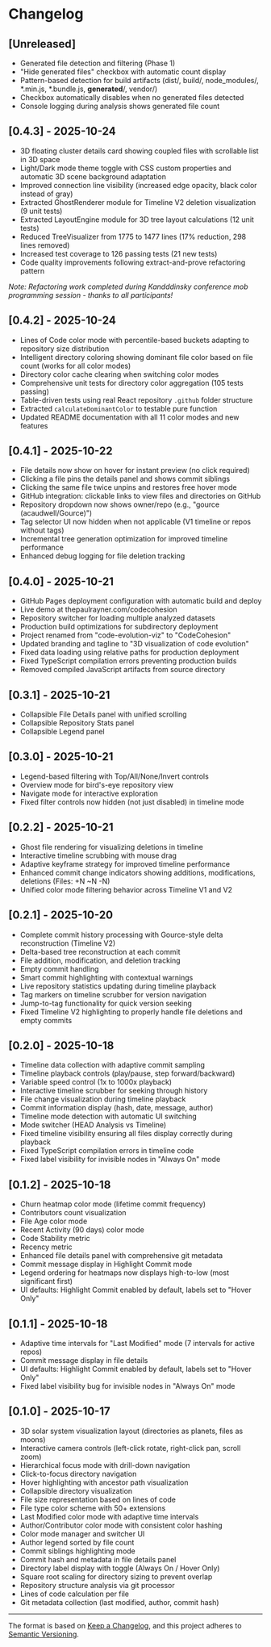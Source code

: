 # Changelog

## [Unreleased]

- Generated file detection and filtering (Phase 1)
- "Hide generated files" checkbox with automatic count display
- Pattern-based detection for build artifacts (dist/, build/, node_modules/, *.min.js, *.bundle.js, __generated__/, vendor/)
- Checkbox automatically disables when no generated files detected
- Console logging during analysis shows generated file count

## [0.4.3] - 2025-10-24

- 3D floating cluster details card showing coupled files with scrollable list in 3D space
- Light/Dark mode theme toggle with CSS custom properties and automatic 3D scene background adaptation
- Improved connection line visibility (increased edge opacity, black color instead of gray)
- Extracted GhostRenderer module for Timeline V2 deletion visualization (9 unit tests)
- Extracted LayoutEngine module for 3D tree layout calculations (12 unit tests)
- Reduced TreeVisualizer from 1775 to 1477 lines (17% reduction, 298 lines removed)
- Increased test coverage to 126 passing tests (21 new tests)
- Code quality improvements following extract-and-prove refactoring pattern

*Note: Refactoring work completed during Kandddinsky conference mob programming session - thanks to all participants!*

## [0.4.2] - 2025-10-24

- Lines of Code color mode with percentile-based buckets adapting to repository size distribution
- Intelligent directory coloring showing dominant file color based on file count (works for all color modes)
- Directory color cache clearing when switching color modes
- Comprehensive unit tests for directory color aggregation (105 tests passing)
- Table-driven tests using real React repository `.github` folder structure
- Extracted `calculateDominantColor` to testable pure function
- Updated README documentation with all 11 color modes and new features

## [0.4.1] - 2025-10-22

- File details now show on hover for instant preview (no click required)
- Clicking a file pins the details panel and shows commit siblings
- Clicking the same file twice unpins and restores free hover mode
- GitHub integration: clickable links to view files and directories on GitHub
- Repository dropdown now shows owner/repo (e.g., "gource (acaudwell/Gource)")
- Tag selector UI now hidden when not applicable (V1 timeline or repos without tags)
- Incremental tree generation optimization for improved timeline performance
- Enhanced debug logging for file deletion tracking

## [0.4.0] - 2025-10-21

- GitHub Pages deployment configuration with automatic build and deploy
- Live demo at thepaulrayner.com/codecohesion
- Repository switcher for loading multiple analyzed datasets
- Production build optimizations for subdirectory deployment
- Project renamed from "code-evolution-viz" to "CodeCohesion"
- Updated branding and tagline to "3D visualization of code evolution"
- Fixed data loading using relative paths for production deployment
- Fixed TypeScript compilation errors preventing production builds
- Removed compiled JavaScript artifacts from source directory

## [0.3.1] - 2025-10-21

- Collapsible File Details panel with unified scrolling
- Collapsible Repository Stats panel
- Collapsible Legend panel

## [0.3.0] - 2025-10-21

- Legend-based filtering with Top/All/None/Invert controls
- Overview mode for bird's-eye repository view
- Navigate mode for interactive exploration
- Fixed filter controls now hidden (not just disabled) in timeline mode

## [0.2.2] - 2025-10-21

- Ghost file rendering for visualizing deletions in timeline
- Interactive timeline scrubbing with mouse drag
- Adaptive keyframe strategy for improved timeline performance
- Enhanced commit change indicators showing additions, modifications, deletions (Files: +N ~N -N)
- Unified color mode filtering behavior across Timeline V1 and V2

## [0.2.1] - 2025-10-20

- Complete commit history processing with Gource-style delta reconstruction (Timeline V2)
- Delta-based tree reconstruction at each commit
- File addition, modification, and deletion tracking
- Empty commit handling
- Smart commit highlighting with contextual warnings
- Live repository statistics updating during timeline playback
- Tag markers on timeline scrubber for version navigation
- Jump-to-tag functionality for quick version seeking
- Fixed Timeline V2 highlighting to properly handle file deletions and empty commits

## [0.2.0] - 2025-10-18

- Timeline data collection with adaptive commit sampling
- Timeline playback controls (play/pause, step forward/backward)
- Variable speed control (1x to 1000x playback)
- Interactive timeline scrubber for seeking through history
- File change visualization during timeline playback
- Commit information display (hash, date, message, author)
- Timeline mode detection with automatic UI switching
- Mode switcher (HEAD Analysis vs Timeline)
- Fixed timeline visibility ensuring all files display correctly during playback
- Fixed TypeScript compilation errors in timeline code
- Fixed label visibility for invisible nodes in "Always On" mode

## [0.1.2] - 2025-10-18

- Churn heatmap color mode (lifetime commit frequency)
- Contributors count visualization
- File Age color mode
- Recent Activity (90 days) color mode
- Code Stability metric
- Recency metric
- Enhanced file details panel with comprehensive git metadata
- Commit message display in Highlight Commit mode
- Legend ordering for heatmaps now displays high-to-low (most significant first)
- UI defaults: Highlight Commit enabled by default, labels set to "Hover Only"

## [0.1.1] - 2025-10-18

- Adaptive time intervals for "Last Modified" mode (7 intervals for active repos)
- Commit message display in file details
- UI defaults: Highlight Commit enabled by default, labels set to "Hover Only"
- Fixed label visibility bug for invisible nodes in "Always On" mode

## [0.1.0] - 2025-10-17

- 3D solar system visualization layout (directories as planets, files as moons)
- Interactive camera controls (left-click rotate, right-click pan, scroll zoom)
- Hierarchical focus mode with drill-down navigation
- Click-to-focus directory navigation
- Hover highlighting with ancestor path visualization
- Collapsible directory visualization
- File size representation based on lines of code
- File type color scheme with 50+ extensions
- Last Modified color mode with adaptive time intervals
- Author/Contributor color mode with consistent color hashing
- Color mode manager and switcher UI
- Author legend sorted by file count
- Commit siblings highlighting mode
- Commit hash and metadata in file details panel
- Directory label display with toggle (Always On / Hover Only)
- Square root scaling for directory sizing to prevent overlap
- Repository structure analysis via git processor
- Lines of code calculation per file
- Git metadata collection (last modified, author, commit hash)

---

The format is based on [Keep a Changelog](https://keepachangelog.com/en/1.1.0/),
and this project adheres to [Semantic Versioning](https://semver.org/spec/v2.0.0.html).
